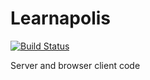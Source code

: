 Learnapolis
===========

[![Build Status](https://drone.io/github.com/edugameplatform/learnapolis/status.png)](https://drone.io/github.com/edugameplatform/learnapolis/latest)

Server and browser client code
